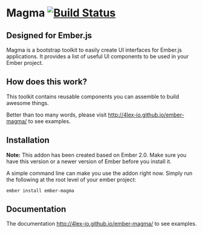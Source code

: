 # Magma [![Build Status](https://travis-ci.org/4lex-io/ember-magma.png?branch=master)](https://travis-ci.org/4lex-io/ember-magma)

## Designed for Ember.js

Magma is a bootstrap toolkit to easily create UI interfaces for Ember.js applications. It provides a list of useful UI components to be used in your Ember project.

## How does this work?
This toolkit contains reusable components you can assemble to build awesome things.

Better than too many words, please visit http://4lex-io.github.io/ember-magma/ to see examples.

## Installation

**Note:** This addon has been created based on Ember 2.0. Make sure you have this version or a newer version of Ember before you install it.

A simple command line can make you use the addon right now. Simply run the following at the root level of your ember project:
```
ember install ember-magma
```

## Documentation
The documentation http://4lex-io.github.io/ember-magma/ to see examples.
